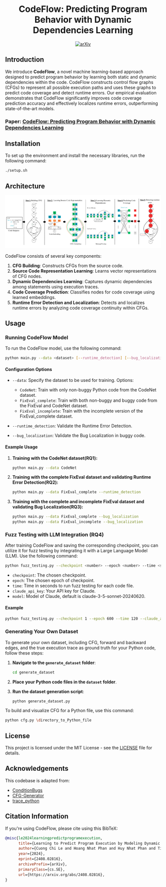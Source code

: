 <div align="center">

# CodeFlow: Predicting Program Behavior with Dynamic Dependencies Learning
[![arXiv](https://img.shields.io/badge/arXiv-2408.02816-b31b1b.svg)](https://arxiv.org/abs/2408.02816)

</div>

## Introduction

We introduce **CodeFlow**, a novel machine learning-based approach designed to predict program behavior by learning both static and dynamic dependencies within the code. CodeFlow constructs control flow graphs (CFGs) to represent all possible execution paths and uses these graphs to predict code coverage and detect runtime errors. Our empirical evaluation demonstrates that CodeFlow significantly improves code coverage prediction accuracy and effectively localizes runtime errors, outperforming state-of-the-art models.

### Paper: [CodeFlow: Predicting Program Behavior with Dynamic Dependencies Learning](https://arxiv.org/abs/2408.02816)

## Installation

To set up the environment and install the necessary libraries, run the following command:

```sh
./setup.sh
```

## Architecture
<img src="img/architecture.png">

CodeFlow consists of several key components:
1. **CFG Building**: Constructs CFGs from the source code.
2. **Source Code Representation Learning**: Learns vector representations of CFG nodes.
3. **Dynamic Dependencies Learning**: Captures dynamic dependencies among statements using execution traces.
4. **Code Coverage Prediction**: Classifies nodes for code coverage using learned embeddings.
5. **Runtime Error Detection and Localization**: Detects and localizes runtime errors by analyzing code coverage continuity within CFGs.

## Usage

### Running CodeFlow Model

To run the CodeFlow model, use the following command:

```sh
python main.py --data <dataset> [--runtime_detection] [--bug_localization]
```

#### Configuration Options

- `--data`: Specify the dataset to be used for training. Options:
  - `CodeNet`: Train with only non-buggy Python code from the CodeNet dataset.
  - `FixEval_complete`: Train with both non-buggy and buggy code from the FixEval and CodeNet dataset.
  - `FixEval_incomplete`: Train with the incomplete version of the FixEval_complete dataset.

- `--runtime_detection`: Validate the Runtime Error Detection.

- `--bug_localization`: Validate the Bug Localization in buggy code.

#### Example Usage

1. **Training with the CodeNet dataset(RQ1):**
    ```sh
    python main.py --data CodeNet
    ```

2. **Training with the complete FixEval dataset and validating Runtime Error Detection(RQ2):**
    ```sh
    python main.py --data FixEval_complete --runtime_detection
    ```

3. **Training with the complete and incomplete FixEval dataset and validating Bug Localization(RQ3):**
    ```sh
    python main.py --data FixEval_complete --bug_localization
    python main.py --data FixEval_incomplete --bug_localization
    ```
### Fuzz Testing with LLM Integration (RQ4)

After training CodeFlow and saving the corresponding checkpoint, you can utilize it for fuzz testing by integrating it with a Large Language Model (LLM). Use the following command:

```sh
python fuzz_testing.py --checkpoint <number> --epoch <number> --time <seconds> --claude_api_key <api_key> --model <model_name>
```
- `checkpoint`: The chosen checkpoint.
- `epoch`: The chosen epoch of checkpoint.
- `time`: Time in seconds to run fuzz testing for each code file.
- `claude_api_key`: Your API key for Claude.
- `model`: Model of Claude, default is claude-3-5-sonnet-20240620.
#### Example
```sh
python fuzz_testing.py --checkpoint 1 --epoch 600 --time 120 --claude_api_key YOUR_API_KEY --model claude-3-5-sonnet-20240620
```
### Generating Your Own Dataset

To generate your own dataset, including CFG, forward and backward edges, and the true execution trace as ground truth for your Python code, follow these steps:

1. **Navigate to the `generate_dataset` folder**:
    ```sh
    cd generate_dataset
    ```

2. **Place your Python code files in the `dataset` folder**.

3. **Run the dataset generation script**:
    ```sh
    python generate_dataset.py
    ```
To build and visualize CFG for a Python file, use this command:
```sh
python cfg.py \directory_to_Python_file
```

## License
This project is licensed under the MIT License - see the [LICENSE](LICENSE) file for details.

## Acknowledgements
This codebase is adapted from:
- [ConditionBugs](https://github.com/zhangj111/ConditionBugs)
- [CFG-Generator](https://github.com/Tiankai-Jiang/CFG-Generator)
- [trace_python](https://github.com/python/cpython/blob/3.12/Lib/trace.py)

## Citation Information

If you're using CodeFlow, please cite using this BibTeX:
```bibtex
@misc{le2024learningpredictprogramexecution,
      title={Learning to Predict Program Execution by Modeling Dynamic Dependency on Code Graphs}, 
      author={Cuong Chi Le and Hoang Nhat Phan and Huy Nhat Phan and Tien N. Nguyen and Nghi D. Q. Bui},
      year={2024},
      eprint={2408.02816},
      archivePrefix={arXiv},
      primaryClass={cs.SE},
      url={https://arxiv.org/abs/2408.02816}, 
}
```
